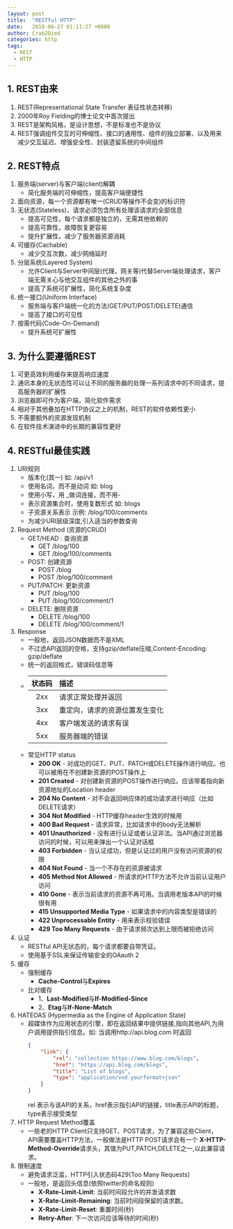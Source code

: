 ```yaml
---
layout: post
title:  "RESTful HTTP"
date:   2018-06-27 01:11:27 +0800
author: Crab2Died
categories: http
tags: 
  - REST
  - HTTP
---
```


## 1. REST由来
  1. REST(Representational State Transfer 表征性状态转移)
  2. 2000年Roy Fielding的博士论文中首次提出
  3. REST是架构风格，是设计思想，不是标准也不是协议
  4. REST强调组件交互的可伸缩性、接口的通用性、组件的独立部署、以及用来减少交互延迟、增强安全性、封装遗留系统的中间组件

## 2. REST特点
  1. 服务端(server)与客户端(client)解耦
     - 简化服务端的可伸缩性，提高客户端便捷性
  2. 面向资源，每一个资源都有唯一(CRUD等操作不会变)的标识符
  3. 无状态(Stateless)，请求必须包含所有处理该请求的全部信息
     - 提高可见性，每个请求都是独立的，无需其他依赖的
     - 提高可靠性，故障恢复更容易
     - 提升扩展性，减少了服务器资源消耗
  4. 可缓存(Cachable)
     - 减少交互次数，减少网络延时
  5. 分层系统(Layered System)
     - 允许Client与Server中间层(代理，网关等)代替Server端处理请求，客户端无需关心与他交互组件的其他之外的事
     - 提高了系统可扩展性，简化系统复杂度
  6. 统一接口(Uniform Interface)
     - 服务端与客户端统一化的方法(GET/PUT/POST/DELETE)通信
     - 提高了接口的可见性
  7. 按需代码(Code-On-Demand)
     - 提升系统可扩展性

## 3. 为什么要遵循REST
  1. 可更高效利用缓存来提高响应速度
  2. 通讯本身的无状态性可以让不同的服务器的处理一系列请求中的不同请求，提高服务器的扩展性
  3. 浏览器即可作为客户端，简化软件需求
  4. 相对于其他叠加在HTTP协议之上的机制，REST的软件依赖性更小
  5. 不需要额外的资源发现机制
  6. 在软件技术演进中的长期的兼容性更好

## 4. RESTful最佳实践
  1. URI规则
     - 版本化(其一)   如: /api/v1
     - 使用名词，而不是动词  如: blog
     - 使用小写，用 _做词连接，而不用-
     - 表示资源集合时，使用复数形式     如: blogs
     - 子资源关系表示   示例: /blog/100/comments
     - 为减少URI层级深度,引入适当的参数查询
  2. Request Method  (资源的CRUD)
     - GET/HEAD : 查询资源
       - GET /blog/100
       - GET /blog/100/comments
     - POST: 创建资源
       - POST /blog
       - POST /blog/100/comment
     - PUT/PATCH: 更新资源
       - PUT /blog/100
       - PUT /blog/100/comment/1
     - DELETE: 删除资源
       - DELETE /blog/100
       - DELETE /blog/100/comment/1
  3. Response
     - 一般地，返回JSON数据而不是XML
     - 不过滤API返回的空格，支持gzip/deflate压缩,Content-Encoding: gzip/deflate
     - 统一的返回格式，错误码信息等
     - |   状态码    |        描述              | 
       |:----------:|:-------------------------|
       |     2xx    |请求正常处理并返回          | 
       |     3xx    |重定向，请求的资源位置发生变化|
       |     4xx    |客户端发送的请求有误         |
       |     5xx    |服务器端的错误              |
     - 常见HTTP status
       - **200   OK** - 对成功的GET、PUT、PATCH或DELETE操作进行响应。也可以被用在不创建新资源的POST操作上
       - **201   Created** - 对创建新资源的POST操作进行响应。应该带着指向新资源地址的Location header
       - **204   No Content** - 对不会返回响应体的成功请求进行响应（比如DELETE请求）
       - **304   Not Modified** - HTTP缓存header生效的时候用
       - **400   Bad Request** - 请求异常，比如请求中的body无法解析
       - **401   Unauthorized** - 没有进行认证或者认证非法。当API通过浏览器访问的时候，可以用来弹出一个认证对话框
       - **403   Forbidden** - 当认证成功，但是认证过的用户没有访问资源的权限
       - **404   Not Found** - 当一个不存在的资源被请求
       - **405   Method Not Allowed** - 所请求的HTTP方法不允许当前认证用户访问
       - **410   Gone** - 表示当前请求的资源不再可用。当调用老版本API的时候很有用
       - **415   Unsupported Media Type** - 如果请求中的内容类型是错误的
       - **422   Unprocessable Entity** - 用来表示校验错误
       - **429   Too Many Requests** - 由于请求频次达到上限而被拒绝访问
  4. 认证
     - RESTful API无状态的，每个请求都要自带凭证。
     - 使用基于SSL来保证传输安全的OAauth 2
  5. 缓存
     - 强制缓存
       - **Cache-Control**与**Expires**
     - 比对缓存
       - 1、**Last-Modified**与**If-Modified-Since**
       - 2、**Etag**与**If-None-Match**
  6. HATEOAS (Hypermedia as the Engine of Application State)
     - 超媒体作为应用状态的引擎，即在返回结果中提供链接,指向其他API,为用户调用提供指引信息。如: 当调用http://api.blog.com 时返回
       ```json
       {
           "link": {
               "rel": "collection https://www.blog.com/blogs",
               "href": "https://api.blog.com/blogs",
               "title": "List of blogs",
               "type": "application/vnd.yourformat+json"
           }
       }
       ```
       rel 表示与该API的关系，href表示指引API的链接，title表示API的标题，type表示接受类型
  7. HTTP Request Method覆盖
     - 一些老的HTTP Client只支持GET、POST请求，为了兼容这些Client，API需要覆盖HTTP方法，一般做法是HTTP POST请求会有一个
       **X-HTTP-Method-Override**请求头，其值为PUT,PATCH,DELETE之一,以此兼容请求。
  8. 限制速度
     - 避免请求泛滥，HTTP引入状态码429(Too Many Requests)
     - 一般地，是返回头信息(依照twitter的命名规则)
       - **X-Rate-Limit-Limit**: 当前时间段允许的并发请求数
       - **X-Rate-Limit-Remaining**: 当前时间段保留的请求数。
       - **X-Rate-Limit-Reset**: 重置时间(秒)
       - **Retry-After**: 下一次访问应该等待的时间(秒)
